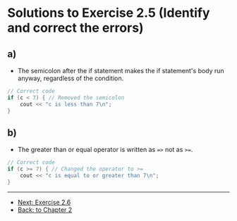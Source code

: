 # Solutions to Exercise 2.5 (Identify and correct the errors)

## a)

- The semicolon after the if statement makes the if statement's body run anyway, regardless of the condition.

```cpp
// Correct code
if (c < 7) { // Removed the semicolon
    cout << "c is less than 7\n";
}
```

## b)

- The greater than or equal operator is written as `=>` not as `>=`.

```cpp
// Correct code
if (c >= 7) { // Changed the operator to >=
    cout << "c is equal to or greater than 7\n";
}
```

---

- [Next: Exercise 2.6](02_06.md)
- [Back: to Chapter 2](README.md)
